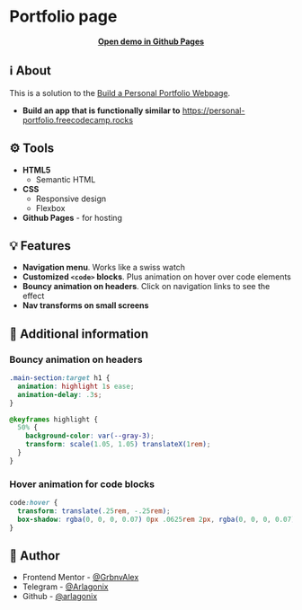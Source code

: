 # Portfolio page

<p align="center">
  <strong>
    <a href="https://arlagonix.github.io/projects/freecodecamp-portfolio-page">Open demo in Github Pages</a>
  </strong>
</p>

## ℹ️ About
  
This is a solution to the [Build a Personal Portfolio Webpage](https://www.freecodecamp.org/learn/2022/responsive-web-design/build-a-personal-portfolio-webpage-project/build-a-personal-portfolio-webpage).

* **Build an app that is functionally similar to** https://personal-portfolio.freecodecamp.rocks

## ⚙️ Tools

* **HTML5**
  * Semantic HTML
* **CSS**
  * Responsive design
  * Flexbox
* **Github Pages** - for hosting

## 💡 Features

* **Navigation menu**. Works like a swiss watch
* **Customized `<code>` blocks**. Plus animation on hover over code elements
* **Bouncy animation on headers**. Click on navigation links to see the effect
* **Nav transforms on small screens**

## 📍 Additional information

### Bouncy animation on headers

```css
.main-section:target h1 {
  animation: highlight 1s ease;
  animation-delay: .3s;
}

@keyframes highlight {
  50% { 
    background-color: var(--gray-3); 
    transform: scale(1.05, 1.05) translateX(1rem);
  }
}
```

### Hover animation for code blocks

```css
code:hover {
  transform: translate(.25rem, -.25rem);
  box-shadow: rgba(0, 0, 0, 0.07) 0px .0625rem 2px, rgba(0, 0, 0, 0.07) 0px 2px 4px, rgba(0, 0, 0, 0.07) 0px 4px 8px, rgba(0, 0, 0, 0.07) 0px 8px 16px, rgba(0, 0, 0, 0.07) 0px 16px 32px, rgba(0, 0, 0, 0.07) 0px 32px 64px;
}
```

## 👤 Author

* Frontend Mentor - [@GrbnvAlex](https://www.frontendmentor.io/profile/GrbnvAlex)
* Telegram - [@Arlagonix](https://t.me/Arlagonix)
* Github - [@arlagonix](https://github.com/arlagonix)
